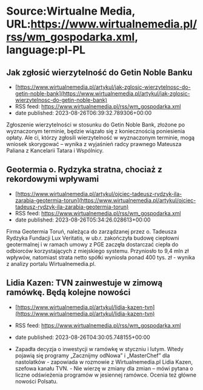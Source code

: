 # Source:Wirtualne Media, URL:https://www.wirtualnemedia.pl/rss/wm_gospodarka.xml, language:pl-PL

## Jak zgłosić wierzytelność do Getin Noble Banku
 - [https://www.wirtualnemedia.pl/artykul/jak-zglosic-wierzytelnosc-do-getin-noble-bank](https://www.wirtualnemedia.pl/artykul/jak-zglosic-wierzytelnosc-do-getin-noble-bank)
 - RSS feed: https://www.wirtualnemedia.pl/rss/wm_gospodarka.xml
 - date published: 2023-08-26T06:39:32.789306+00:00

Zgłoszenie wierzytelności w stosunku do Getin Noble Bank, złożone po wyznaczonym terminie, będzie wiązało się z koniecznością poniesienia opłaty. Ale ci, którzy zgłosili wierzytelność w wyznaczonym terminie, mogą wniosek skorygować – wynika z wyjaśnień radcy prawnego Mateusza Paliana z Kancelarii Tatara i Wspólnicy.

## Geotermia o. Rydzyka stratna, chociaż z rekordowymi wpływami
 - [https://www.wirtualnemedia.pl/artykul/ojciec-tadeusz-rydzyk-ila-zarabia-geotermia-torun](https://www.wirtualnemedia.pl/artykul/ojciec-tadeusz-rydzyk-ila-zarabia-geotermia-torun)
 - RSS feed: https://www.wirtualnemedia.pl/rss/wm_gospodarka.xml
 - date published: 2023-08-26T05:34:26.028613+00:00

Firma Geotermia Toruń, należąca do zarządzanej przez o. Tadeusza Rydzyka Fundacji Lux Veritatis, w ub.r. zakończyła budowę ciepłowni geotermalnej i w ramach umowy z PGE zaczęła dostarczać ciepła do odbiorców korzystających z miejskiego systemu. Przyniosło to 9,4 mln zł wpływów, natomiast strata netto spółki wyniosła ponad 400 tys. zł - wynika z analizy portalu Wirtualnemedia.pl.

## Lidia Kazen: TVN zainwestuje w zimową ramówkę. Będą kolejne nowości
 - [https://www.wirtualnemedia.pl/artykul/lidia-kazen-tvn](https://www.wirtualnemedia.pl/artykul/lidia-kazen-tvn)
 - RSS feed: https://www.wirtualnemedia.pl/rss/wm_gospodarka.xml
 - date published: 2023-08-26T04:30:05.748155+00:00

- Zapadła decyzja o inwestycji w ramówkę w styczniu i lutym. Wtedy pojawią się programy „Zacznijmy odNowa” i „MasterChef” dla nastolatków - zapowiada w rozmowie z Wirtualnemedia.pl Lidia Kazen, szefowa kanału TVN. - Nie wierzę w zmiany dla zmian – mówi pytana o liczne odświeżenia programów w jesiennej ramówce. Ocenia też główne nowości Polsatu.


